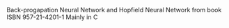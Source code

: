 Back-progapation Neural Network and Hopfield Neural Network from book ISBN 957-21-4201-1
Mainly in C
